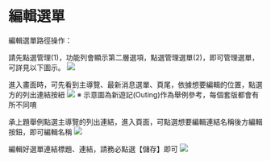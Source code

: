 # 編輯選單
編輯選單路徑操作：

請先點選管理(1)，功能列會顯示第二層選項，點選管理選單(2)，即可管理選單，可詳見以下圖示。
![](https://i.imgur.com/ooAbDOk.png)

進入畫面時，可先看到主導覽、最新消息選單、頁尾，依據想要編輯的位置，點選方的列出連結按紐
![](https://i.imgur.com/YtEFmU5.png)
※ 示意圖為新遊記(Outing)作為舉例參考，每個套版都會有所不同唷

承上題舉例點選主導覽的列出連結，進入頁面，可點選想要編輯連結名稱後方編輯按鈕，即可編輯名稱
![](https://i.imgur.com/QWS1HWH.png)

編輯好選單連結標題、連結，請務必點選【儲存】即可
![](https://i.imgur.com/xVVMdB0.png)
